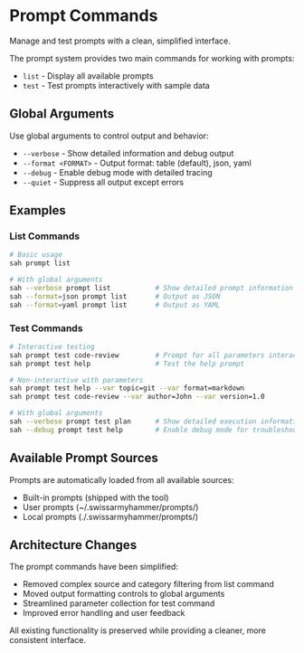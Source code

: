 # Prompt Commands

Manage and test prompts with a clean, simplified interface.

The prompt system provides two main commands for working with prompts:
- `list` - Display all available prompts  
- `test` - Test prompts interactively with sample data

## Global Arguments

Use global arguments to control output and behavior:

- `--verbose` - Show detailed information and debug output
- `--format <FORMAT>` - Output format: table (default), json, yaml  
- `--debug` - Enable debug mode with detailed tracing
- `--quiet` - Suppress all output except errors

## Examples

### List Commands
```bash
# Basic usage
sah prompt list

# With global arguments
sah --verbose prompt list           # Show detailed prompt information
sah --format=json prompt list       # Output as JSON
sah --format=yaml prompt list       # Output as YAML
```

### Test Commands  
```bash
# Interactive testing
sah prompt test code-review         # Prompt for all parameters interactively
sah prompt test help                # Test the help prompt

# Non-interactive with parameters
sah prompt test help --var topic=git --var format=markdown
sah prompt test code-review --var author=John --var version=1.0

# With global arguments
sah --verbose prompt test plan      # Show detailed execution information  
sah --debug prompt test help        # Enable debug mode for troubleshooting
```

## Available Prompt Sources

Prompts are automatically loaded from all available sources:
- Built-in prompts (shipped with the tool)
- User prompts (~/.swissarmyhammer/prompts/)
- Local prompts (./.swissarmyhammer/prompts/)

## Architecture Changes

The prompt commands have been simplified:
- Removed complex source and category filtering from list command
- Moved output formatting controls to global arguments
- Streamlined parameter collection for test command
- Improved error handling and user feedback

All existing functionality is preserved while providing a cleaner, more consistent interface.